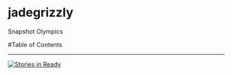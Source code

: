 jadegrizzly
===========

Snapshot Olympics

#Table of Contents
***



















<!--Waffle.IO Badge Code.  DO NOT EDIT-->
[![Stories in Ready](https://badge.waffle.io/jadegrizzly/jadegrizzly.png?label=ready&title=Ready)](http://waffle.io/jadegrizzly/jadegrizzly)
